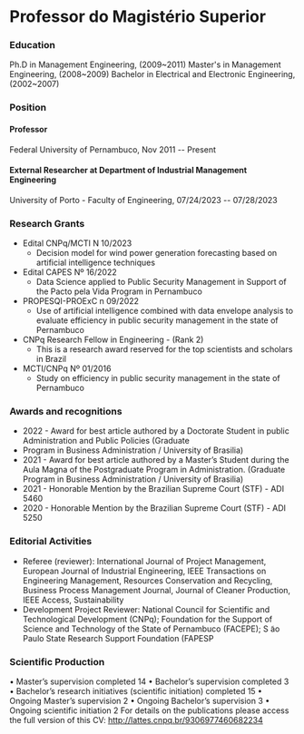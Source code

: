 # Professor do Magistério Superior

### Education
Ph.D in Management Engineering, (2009~2011)
Master's in Management Engineering, (2008~2009)
Bachelor in Electrical and Electronic Engineering, (2002~2007)

### Position
#### Professor
Federal University of Pernambuco, Nov 2011 -- Present
#### External Researcher at Department of Industrial Management Engineering
University of Porto - Faculty of Engineering, 07/24/2023 -- 07/28/2023

### Research Grants

  - Edital CNPq/MCTI N 10/2023
    - Decision model for wind power generation forecasting based on artificial intelligence techniques
  - Edital CAPES Nº 16/2022
    - Data Science applied to Public Security Management in Support of the Pacto pela Vida Program in Pernambuco
  - PROPESQI-PROExC n 09/2022
    - Use of artificial intelligence combined with data envelope analysis to evaluate efficiency in public security management in the state of Pernambuco
  - CNPq Research Fellow in Engineering - (Rank 2)
    - This is a research award reserved for the top scientists and scholars in Brazil
  - MCTI/CNPq Nº 01/2016
    - Study on efficiency in public security management in the state of Pernambuco

### Awards and recognitions

  - 2022 - Award for best article authored by a Doctorate Student in public Administration and Public Policies (Graduate
  - Program in Business Administration / University of Brasilia)
  - 2021 - Award for best article authored by a Master’s Student during the Aula Magna of the Postgraduate Program in Administration. (Graduate Program in Business Administration / University of Brasilia)
  - 2021 - Honorable Mention by the Brazilian Supreme Court (STF) - ADI 5460
  - 2020 - Honorable Mention by the Brazilian Supreme Court (STF) - ADI 5250

### Editorial Activities

  - Referee (reviewer): International Journal of Project Management, European Journal of Industrial Engineering, IEEE Transactions on Engineering Management, Resources Conservation and Recycling, Business Process Management Journal, Journal of Cleaner Production, IEEE Access, Sustainability
  - Development Project Reviewer: National Council for Scientific and Technological Development (CNPq); Foundation
for the Support of Science and Technology of the State of Pernambuco (FACEPE); S ̃ao Paulo State Research Support
Foundation (FAPESP

### Scientific Production
• Master’s supervision completed 14
• Bachelor’s supervision completed 3
• Bachelor’s research initiatives (scientific initiation) completed 15
• Ongoing Master’s supervision 2
• Ongoing Bachelor’s supervision 3
• Ongoing scientific initiation 2
For details on the publications please access the full version of this CV: http://lattes.cnpq.br/9306977460682234

